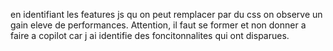 en identifiant les features js qu on peut remplacer par du css on observe 
un gain eleve de performances. Attention, il faut se former et non donner a faire 
a copilot car j ai identifie des foncitonnalites qui ont disparues. 
